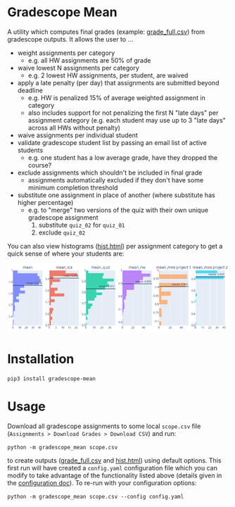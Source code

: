 # Gradescope Mean

A utility which computes final grades (example: [grade_full.csv](doc/grade_full.csv)) from gradescope outputs.  It allows the user to ...
- weight assignments per category
  - e.g. all HW assignments are 50% of grade
- waive lowest N assignments per category
  - e.g. 2 lowest HW assignments, per student, are waived
- apply a late penalty (per day) that assignments are submitted beyond 
  deadline
  - e.g. HW is penalized 15% of average weighted assignment in category
  - also includes support for not penalizing the first N "late days" per assignment category (e.g. each student may use up to 3 "late days" across all HWs without penalty)
- waive assignments per individual student
- validate gradescope student list by passing an email list of active students
  - e.g. one student has a low average grade, have they dropped the course?
- exclude assignments which shouldn't be included in final grade
  - assignments automatically excluded if they don't have some minimum completion threshold
- substitute one assignment in place of another (where substitute has 
  higher percentage)
  - e.g. to "merge" two versions of the quiz with their own unique gradescope assignment
    1. substitute `quiz_02` for `quiz_01`
    2. exclude `quiz_02`

You can also view histograms ([hist.html](doc/hist.html)) per assignment category to get a quick sense of where your students are:

<img alt="histogram per category" src="doc/hist.png" width="800px"/>

# Installation 

    pip3 install gradescope-mean

# Usage

Download all gradescope assignments to some local `scope.csv` file 
(`Assignments > Download Grades > Download CSV`) and run:

    python -m gradescope_mean scope.csv

to create outputs ([grade_full.csv](doc/grade_full.csv) and [hist.html](doc/hist.html)) using default options.
This first run will have created a `config.yaml` configuration file which you can modify to take advantage of the functionality listed above (details given in the [configuration doc](doc/config.md)).
To re-run with your configuration options:

    python -m gradescope_mean scope.csv --config config.yaml